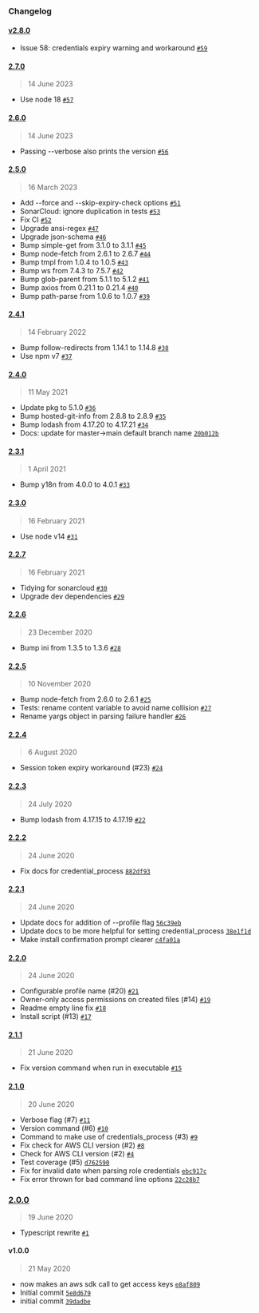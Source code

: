 ### Changelog

#### [v2.8.0](https://github.com/isotoma/aws-sso-auth/compare/2.7.0...v2.8.0)

- Issue 58: credentials expiry warning and workaround [`#59`](https://github.com/isotoma/aws-sso-auth/pull/59)

#### [2.7.0](https://github.com/isotoma/aws-sso-auth/compare/2.6.0...2.7.0)

> 14 June 2023

- Use node 18 [`#57`](https://github.com/isotoma/aws-sso-auth/pull/57)

#### [2.6.0](https://github.com/isotoma/aws-sso-auth/compare/2.5.0...2.6.0)

> 14 June 2023

- Passing --verbose also prints the version [`#56`](https://github.com/isotoma/aws-sso-auth/pull/56)

#### [2.5.0](https://github.com/isotoma/aws-sso-auth/compare/2.4.1...2.5.0)

> 16 March 2023

- Add --force and --skip-expiry-check options [`#51`](https://github.com/isotoma/aws-sso-auth/pull/51)
- SonarCloud: ignore duplication in tests [`#53`](https://github.com/isotoma/aws-sso-auth/pull/53)
- Fix CI [`#52`](https://github.com/isotoma/aws-sso-auth/pull/52)
- Upgrade ansi-regex [`#47`](https://github.com/isotoma/aws-sso-auth/pull/47)
- Upgrade json-schema [`#46`](https://github.com/isotoma/aws-sso-auth/pull/46)
- Bump simple-get from 3.1.0 to 3.1.1 [`#45`](https://github.com/isotoma/aws-sso-auth/pull/45)
- Bump node-fetch from 2.6.1 to 2.6.7 [`#44`](https://github.com/isotoma/aws-sso-auth/pull/44)
- Bump tmpl from 1.0.4 to 1.0.5 [`#43`](https://github.com/isotoma/aws-sso-auth/pull/43)
- Bump ws from 7.4.3 to 7.5.7 [`#42`](https://github.com/isotoma/aws-sso-auth/pull/42)
- Bump glob-parent from 5.1.1 to 5.1.2 [`#41`](https://github.com/isotoma/aws-sso-auth/pull/41)
- Bump axios from 0.21.1 to 0.21.4 [`#40`](https://github.com/isotoma/aws-sso-auth/pull/40)
- Bump path-parse from 1.0.6 to 1.0.7 [`#39`](https://github.com/isotoma/aws-sso-auth/pull/39)

#### [2.4.1](https://github.com/isotoma/aws-sso-auth/compare/2.4.0...2.4.1)

> 14 February 2022

- Bump follow-redirects from 1.14.1 to 1.14.8 [`#38`](https://github.com/isotoma/aws-sso-auth/pull/38)
- Use npm v7 [`#37`](https://github.com/isotoma/aws-sso-auth/pull/37)

#### [2.4.0](https://github.com/isotoma/aws-sso-auth/compare/2.3.1...2.4.0)

> 11 May 2021

- Update pkg to 5.1.0 [`#36`](https://github.com/isotoma/aws-sso-auth/pull/36)
- Bump hosted-git-info from 2.8.8 to 2.8.9 [`#35`](https://github.com/isotoma/aws-sso-auth/pull/35)
- Bump lodash from 4.17.20 to 4.17.21 [`#34`](https://github.com/isotoma/aws-sso-auth/pull/34)
- Docs: update for master-&gt;main default branch name [`20b012b`](https://github.com/isotoma/aws-sso-auth/commit/20b012b319c43b5c8f5205f885afa1fa1ef3c831)

#### [2.3.1](https://github.com/isotoma/aws-sso-auth/compare/2.3.0...2.3.1)

> 1 April 2021

- Bump y18n from 4.0.0 to 4.0.1 [`#33`](https://github.com/isotoma/aws-sso-auth/pull/33)

#### [2.3.0](https://github.com/isotoma/aws-sso-auth/compare/2.2.7...2.3.0)

> 16 February 2021

- Use node v14 [`#31`](https://github.com/isotoma/aws-sso-auth/pull/31)

#### [2.2.7](https://github.com/isotoma/aws-sso-auth/compare/2.2.6...2.2.7)

> 16 February 2021

- Tidying for sonarcloud [`#30`](https://github.com/isotoma/aws-sso-auth/pull/30)
- Upgrade dev dependencies [`#29`](https://github.com/isotoma/aws-sso-auth/pull/29)

#### [2.2.6](https://github.com/isotoma/aws-sso-auth/compare/2.2.5...2.2.6)

> 23 December 2020

- Bump ini from 1.3.5 to 1.3.6 [`#28`](https://github.com/isotoma/aws-sso-auth/pull/28)

#### [2.2.5](https://github.com/isotoma/aws-sso-auth/compare/2.2.4...2.2.5)

> 10 November 2020

- Bump node-fetch from 2.6.0 to 2.6.1 [`#25`](https://github.com/isotoma/aws-sso-auth/pull/25)
- Tests: rename content variable to avoid name collision [`#27`](https://github.com/isotoma/aws-sso-auth/pull/27)
- Rename yargs object in parsing failure handler [`#26`](https://github.com/isotoma/aws-sso-auth/pull/26)

#### [2.2.4](https://github.com/isotoma/aws-sso-auth/compare/2.2.3...2.2.4)

> 6 August 2020

- Session token expiry workaround (#23) [`#24`](https://github.com/isotoma/aws-sso-auth/pull/24)

#### [2.2.3](https://github.com/isotoma/aws-sso-auth/compare/2.2.2...2.2.3)

> 24 July 2020

- Bump lodash from 4.17.15 to 4.17.19 [`#22`](https://github.com/isotoma/aws-sso-auth/pull/22)

#### [2.2.2](https://github.com/isotoma/aws-sso-auth/compare/2.2.1...2.2.2)

> 24 June 2020

- Fix docs for credential_process [`882df93`](https://github.com/isotoma/aws-sso-auth/commit/882df93fa13b49cbf929e24b751ffb0fac06cde7)

#### [2.2.1](https://github.com/isotoma/aws-sso-auth/compare/2.2.0...2.2.1)

> 24 June 2020

- Update docs for addition of --profile flag [`56c39eb`](https://github.com/isotoma/aws-sso-auth/commit/56c39ebb6911b6e4abe780d7e9074399ac65e3af)
- Update docs to be more helpful for setting credential_process [`38e1f1d`](https://github.com/isotoma/aws-sso-auth/commit/38e1f1df6de2248d8709b56ac5fa5e5602d8be44)
- Make install confirmation prompt clearer [`c4fa01a`](https://github.com/isotoma/aws-sso-auth/commit/c4fa01a52d760b5f4f3af2c564e89ad9d8ff7f6b)

#### [2.2.0](https://github.com/isotoma/aws-sso-auth/compare/2.1.1...2.2.0)

> 24 June 2020

- Configurable profile name (#20) [`#21`](https://github.com/isotoma/aws-sso-auth/pull/21)
- Owner-only access permissions on created files (#14) [`#19`](https://github.com/isotoma/aws-sso-auth/pull/19)
- Readme empty line fix [`#18`](https://github.com/isotoma/aws-sso-auth/pull/18)
- Install script (#13) [`#17`](https://github.com/isotoma/aws-sso-auth/pull/17)

#### [2.1.1](https://github.com/isotoma/aws-sso-auth/compare/2.1.0...2.1.1)

> 21 June 2020

- Fix version command when run in executable [`#15`](https://github.com/isotoma/aws-sso-auth/pull/15)

#### [2.1.0](https://github.com/isotoma/aws-sso-auth/compare/2.0.0...2.1.0)

> 20 June 2020

- Verbose flag (#7) [`#11`](https://github.com/isotoma/aws-sso-auth/pull/11)
- Version command (#6) [`#10`](https://github.com/isotoma/aws-sso-auth/pull/10)
- Command to make use of credentials_process (#3) [`#9`](https://github.com/isotoma/aws-sso-auth/pull/9)
- Fix check for AWS CLI version (#2) [`#8`](https://github.com/isotoma/aws-sso-auth/pull/8)
- Check for AWS CLI version (#2) [`#4`](https://github.com/isotoma/aws-sso-auth/pull/4)
- Test coverage (#5) [`d762590`](https://github.com/isotoma/aws-sso-auth/commit/d762590a4171717ec2a9a3606e56b3e1ae745cef)
- Fix for invalid date when parsing role credentials [`ebc917c`](https://github.com/isotoma/aws-sso-auth/commit/ebc917c9c8a6485d93d385b0aabd7b5da865f2f3)
- Fix error thrown for bad command line options [`22c28b7`](https://github.com/isotoma/aws-sso-auth/commit/22c28b75dd29d915de984bcb01beb924412287de)

### [2.0.0](https://github.com/isotoma/aws-sso-auth/compare/v1.0.0...2.0.0)

> 19 June 2020

- Typescript rewrite [`#1`](https://github.com/isotoma/aws-sso-auth/pull/1)

#### v1.0.0

> 21 May 2020

- now makes an aws sdk call to get access keys [`e8af809`](https://github.com/isotoma/aws-sso-auth/commit/e8af80972b4301219ce8cfa6528e9ee2ceb073de)
- Initial commit [`5e8d679`](https://github.com/isotoma/aws-sso-auth/commit/5e8d6794d23837d1ed7deed974440972d2e41eb6)
- initial commit [`39dadbe`](https://github.com/isotoma/aws-sso-auth/commit/39dadbeaa2f7286da6c2fb14f5ac89895bf7fe9c)
